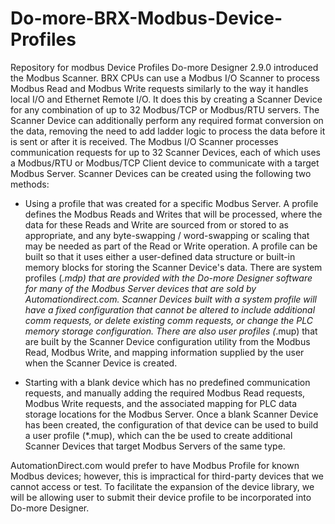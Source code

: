 # Do-more-BRX-Modbus-Device-Profiles
Repository for modbus Device Profiles
Do-more Designer 2.9.0 introduced the Modbus Scanner. BRX CPUs can use a Modbus I/O Scanner to process Modbus Read and Modbus Write requests similarly to the way it handles local I/O and Ethernet Remote I/O. It does this by creating a Scanner Device for any combination of up to 32 Modbus/TCP or Modbus/RTU servers. The Scanner Device can additionally perform any required format conversion on the data, removing the need to add ladder logic to process the data before it is sent or after it is received.
The Modbus I/O Scanner processes communication requests for up to 32 Scanner Devices, each of which uses a Modbus/RTU or Modbus/TCP Client device to communicate with a target Modbus Server. Scanner Devices can be created using the following two methods: 


* Using a profile that was created for a specific Modbus Server. A profile defines the Modbus Reads and Writes that will be processed, where the data for these Reads and Write are sourced from or stored to as appropriate, and any byte-swapping / word-swapping or scaling that may be needed as part of the Read or Write operation. A profile can be built so that it uses either a user-defined data structure or built-in memory blocks for storing the Scanner Device's data.  There are system profiles (*.mdp) that are provided with the Do-more Designer software for many of the Modbus Server devices that are sold by Automationdirect.com. Scanner Devices built with a system profile will have a fixed configuration that cannot be altered to include additional comm requests, or delete existing comm requests, or change the PLC memory storage configuration. There are also user profiles (*.mup) that are built by the Scanner Device configuration utility from the Modbus Read, Modbus Write, and mapping information supplied by the user when the Scanner Device is created.


* Starting with a blank device which has no predefined communication requests, and manually adding the required Modbus Read requests, Modbus Write requests, and the associated mapping for PLC data storage locations for the Modbus Server. Once a blank Scanner Device has been created, the configuration of that device can be used to build a user profile (*.mup), which can the be used to create additional Scanner Devices that target Modbus Servers of the same type.

AutomationDirect.com would prefer to have Modbus Profile for known Modbus devices; however, this is impractical for third-party devices that we cannot access or test. To facilitate the expansion of the device library, we will be allowing user to submit their device profile to be incorporated into Do-more Designer.

